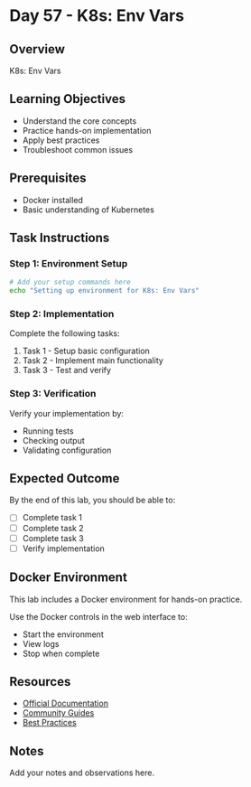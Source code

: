 # Day 57 - K8s: Env Vars

## Overview
K8s: Env Vars

## Learning Objectives
- Understand the core concepts
- Practice hands-on implementation
- Apply best practices
- Troubleshoot common issues

## Prerequisites
- Docker installed
- Basic understanding of Kubernetes

## Task Instructions

### Step 1: Environment Setup
```bash
# Add your setup commands here
echo "Setting up environment for K8s: Env Vars"
```

### Step 2: Implementation
Complete the following tasks:
1. Task 1 - Setup basic configuration
2. Task 2 - Implement main functionality
3. Task 3 - Test and verify

### Step 3: Verification
Verify your implementation by:
- Running tests
- Checking output
- Validating configuration

## Expected Outcome
By the end of this lab, you should be able to:
- [ ] Complete task 1
- [ ] Complete task 2
- [ ] Complete task 3
- [ ] Verify implementation

## Docker Environment
This lab includes a Docker environment for hands-on practice.

Use the Docker controls in the web interface to:
- Start the environment
- View logs
- Stop when complete

## Resources
- [Official Documentation](#)
- [Community Guides](#)
- [Best Practices](#)

## Notes
Add your notes and observations here.
